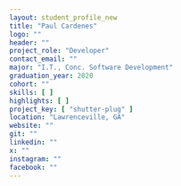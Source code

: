 ```yaml
---
layout: student_profile_new
title: "Paul Cardenes"
logo: ""
header: ""
project_role: "Developer"
contact_email: ""
major: "I.T., Conc. Software Development"
graduation_year: 2020
cohort: ""
skills: [ ]
highlights: [ ]
project_key: [ "shutter-plug" ]
location: "Lawrenceville, GA"
website: ""
git: ""
linkedin: ""
x: ""
instagram: ""
facebook: ""
---
```

